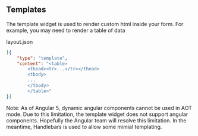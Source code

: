 <div class="row">
<div class="col-md-10">

## Templates

The template widget is used to render custom html inside your form.  For example, you may need to render a table of data

<div class="panel panel-primary docs">
<div class="panel-heading panel-title">layout.json</div>

```json
[{
    "type": "template",
    "content": "<table>
        <thead><tr>...</tr></thead>
        <tbody>
        ...
        </tbody>
        </table>"
}]
```

</div>

Note: As of Angular 5, dynamic angular components cannot be used in AOT mode.  Due to this limitation, the
template widget does not support angular components.  Hopefully the Angular team will resolve this limitation.  In the meantime, Handlebars is used to allow some mimial templating.

</div>
<div class="col-md-2">
<div class="links">

</div>
</div>
</div>
